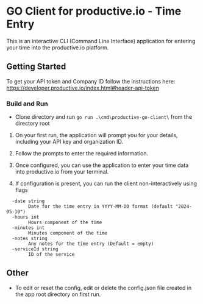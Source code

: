 # GO Client for productive.io - Time Entry

This is an interactive CLI (Command Line Interface) application  for entering your time into the productive.io platform. 

## Getting Started

To get your API token and Company ID follow the instructions here: https://developer.productive.io/index.html#header-api-token

### Build and Run

- Clone directory and run `go run .\cmd\productive-go-client\` from the directory root


1. On your first run, the application will prompt you for your details, including your API key and organization ID.

2. Follow the prompts to enter the required information.

3. Once configured, you can use the application to enter your time data into productive.io from your terminal.

4. If configuration is present, you can run the client non-interactively using flags
```
  -date string
        Date for the time entry in YYYY-MM-DD format (default "2024-05-10")
  -hours int
        Hours component of the time
  -minutes int
        Minutes component of the time
  -notes string
        Any notes for the time entry (Default = empty)
  -serviceId string
        ID of the service
```

## Other
- To edit or reset the config, edit or delete the config.json file created in the app root directory on first run.
